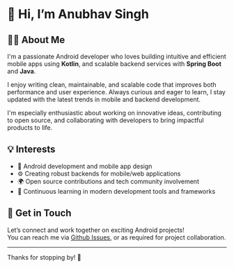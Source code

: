 # 👋 Hi, I’m Anubhav Singh

## 👨‍💻 About Me
I'm a passionate Android developer who loves building intuitive and efficient mobile apps using **Kotlin**, and scalable backend services with **Spring Boot** and **Java**.

I enjoy writing clean, maintainable, and scalable code that improves both performance and user experience.  Always curious and eager to learn, 
I stay updated with the latest trends in mobile and backend development.

I'm especially enthusiastic about working on innovative ideas, contributing to open source, and collaborating with developers to bring impactful products to life.

## 💡 Interests
- 📱 Android development and mobile app design  
- ⚙️ Creating robust backends for mobile/web applications  
- 🌍 Open source contributions and tech community involvement  
- 🔄 Continuous learning in modern development tools and frameworks  

## 🤝 Get in Touch
Let’s connect and work together on exciting Android projects!  
You can reach me via [Github Issues](https://github.com/AnubhavS17), or as required for project collaboration.

---

Thanks for stopping by! 🚀
